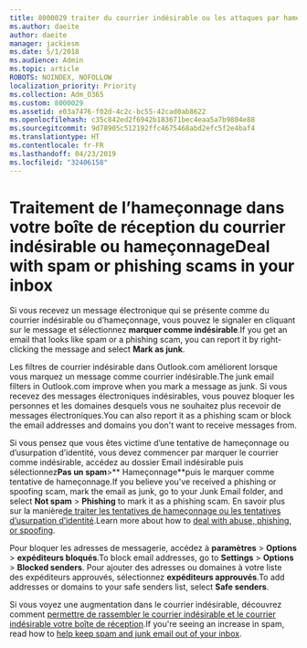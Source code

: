 ```yaml
---
title: 8000029 traiter du courrier indésirable ou les attaques par hameçonnage dans Outlook.com
ms.author: daeite
author: daeite
manager: jackiesm
ms.date: 5/1/2018
ms.audience: Admin
ms.topic: article
ROBOTS: NOINDEX, NOFOLLOW
localization_priority: Priority
ms.collection: Adm_O365
ms.custom: 8000029
ms.assetid: e03a7476-f02d-4c2c-bc55-42cad0ab8622
ms.openlocfilehash: c35c842ed2f6942b183671bec4eaa5a7b9804e88
ms.sourcegitcommit: 9d78905c512192ffc4675468abd2efc5f2e4baf4
ms.translationtype: HT
ms.contentlocale: fr-FR
ms.lasthandoff: 04/23/2019
ms.locfileid: "32406158"
---
```

# <a name="deal-with-spam-or-phishing-scams-in-your-inbox"></a><span data-ttu-id="0cd3c-102">Traitement de l’hameçonnage dans votre boîte de réception du courrier indésirable ou hameçonnage</span><span class="sxs-lookup"><span data-stu-id="0cd3c-102">Deal with spam or phishing scams in your inbox</span></span>

<span data-ttu-id="0cd3c-103">Si vous recevez un message électronique qui se présente comme du courrier indésirable ou d’hameçonnage, vous pouvez le signaler en cliquant sur le message et sélectionnez **marquer comme indésirable**.</span><span class="sxs-lookup"><span data-stu-id="0cd3c-103">If you get an email that looks like spam or a phishing scam, you can report it by right-clicking the message and select **Mark as junk**.</span></span> 
  
<span data-ttu-id="0cd3c-104">Les filtres de courrier indésirable dans Outlook.com améliorent lorsque vous marquez un message comme courrier indésirable.</span><span class="sxs-lookup"><span data-stu-id="0cd3c-104">The junk email filters in Outlook.com improve when you mark a message as junk.</span></span> <span data-ttu-id="0cd3c-105">Si vous recevez des messages électroniques indésirables, vous pouvez bloquer les personnes et les domaines desquels vous ne souhaitez plus recevoir de messages électroniques.</span><span class="sxs-lookup"><span data-stu-id="0cd3c-105">You can also report it as a phishing scam or block the email addresses and domains you don't want to receive messages from.</span></span>
  
<span data-ttu-id="0cd3c-106">Si vous pensez que vous êtes victime d’une tentative de hameçonnage ou d’usurpation d’identité, vous devez commencer par marquer le courrier comme indésirable, accédez au dossier Email indésirable puis sélectionnez**Pas un spam**\>\*\* Hameçonnage\*\*puis le marquer comme tentative de hameçonnage.</span><span class="sxs-lookup"><span data-stu-id="0cd3c-106">If you believe you've received a phishing or spoofing scam, mark the email as junk, go to your Junk Email folder, and select **Not spam** \> **Phishing** to mark it as a phishing scam.</span></span> <span data-ttu-id="0cd3c-107">En savoir plus sur la manière[de traiter les tentatives de hameçonnage ou les tentatives d’usurpation d’identité](https://go.microsoft.com/fwlink/p/?linkid=873139).</span><span class="sxs-lookup"><span data-stu-id="0cd3c-107">Learn more about how to [deal with abuse, phishing, or spoofing](https://go.microsoft.com/fwlink/p/?linkid=873139).</span></span>
  
<span data-ttu-id="0cd3c-108">Pour bloquer les adresses de messagerie, accédez à **paramètres** \> **Options** \> **expéditeurs bloqués**.</span><span class="sxs-lookup"><span data-stu-id="0cd3c-108">To block email addresses, go to **Settings** \> **Options** \> **Blocked senders**.</span></span> <span data-ttu-id="0cd3c-109">Pour ajouter des adresses ou domaines à votre liste des expéditeurs approuvés, sélectionnez **expéditeurs approuvés**.</span><span class="sxs-lookup"><span data-stu-id="0cd3c-109">To add addresses or domains to your safe senders list, select **Safe senders**.</span></span> 
  
<span data-ttu-id="0cd3c-110">Si vous voyez une augmentation dans le courrier indésirable, découvrez comment [permettre de rassembler le courrier indésirable et le courrier indésirable votre boîte de réception](https://go.microsoft.com/fwlink/p/?linkid=873140).</span><span class="sxs-lookup"><span data-stu-id="0cd3c-110">If you're seeing an increase in spam, read how to [help keep spam and junk email out of your inbox](https://go.microsoft.com/fwlink/p/?linkid=873140).</span></span>
  

